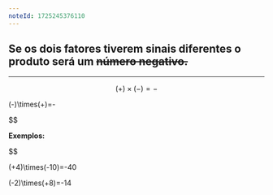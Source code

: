```yaml
---
noteId: 1725245376110
---
```


## Se os dois fatores tiverem **sinais diferentes** o produto será um ~~número negativo.~~

---

$$
(+)\times(-)=-
$$

(-)\times(+)=-

$$

**Exemplos:**


$$

(+4)\times(-10)=-40

$$
$$

(-2)\times(+8)=-14

$$
$$
